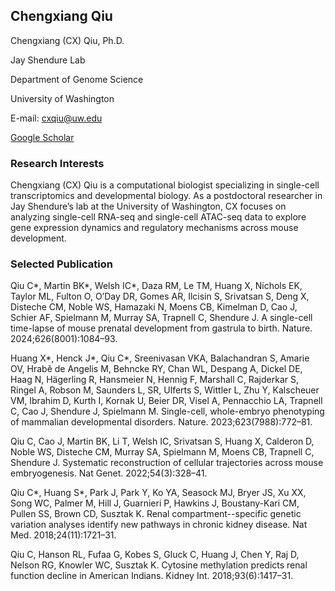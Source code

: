 ## Chengxiang Qiu

Chengxiang (CX) Qiu, Ph.D.  

Jay Shendure Lab 

Department of Genome Science

University of Washington 

E-mail: cxqiu@uw.edu

[Google Scholar](https://scholar.google.com/citations?user=9lIRrzgAAAAJ&hl=en&oi=ao)

### Research Interests
Chengxiang (CX) Qiu is a computational biologist specializing in single-cell transcriptomics and developmental biology. As a postdoctoral researcher in Jay Shendure’s lab at the University of Washington, CX focuses on analyzing single-cell RNA-seq and single-cell ATAC-seq data to explore gene expression dynamics and regulatory mechanisms across mouse development.

### Selected Publication

Qiu C\*, Martin BK\*, Welsh IC\*, Daza RM, Le TM, Huang X, Nichols EK, Taylor ML, Fulton O, O’Day DR, Gomes AR, Ilcisin S, Srivatsan S, Deng X, Disteche CM, Noble WS, Hamazaki N, Moens CB, Kimelman D, Cao J, Schier AF, Spielmann M, Murray SA, Trapnell C, Shendure J. A single-cell time-lapse of mouse prenatal development from gastrula to birth. Nature. 2024;626(8001):1084–93.

Huang X\*, Henck J\*, Qiu C\*, Sreenivasan VKA, Balachandran S, Amarie OV, Hrabě de Angelis M, Behncke RY, Chan WL, Despang A, Dickel DE, Haag N, Hägerling R, Hansmeier N, Hennig F, Marshall C, Rajderkar S, Ringel A, Robson M, Saunders L, SR, Ulferts S, Wittler L, Zhu Y, Kalscheuer VM, Ibrahim D, Kurth I, Kornak U, Beier DR, Visel A, Pennacchio LA, Trapnell C, Cao J, Shendure J, Spielmann M. Single-cell, whole-embryo phenotyping of mammalian developmental disorders. Nature. 2023;623(7988):772–81.

Qiu C, Cao J, Martin BK, Li T, Welsh IC, Srivatsan S, Huang X, Calderon D, Noble WS, Disteche CM, Murray SA, Spielmann M, Moens CB, Trapnell C, Shendure J. Systematic reconstruction of cellular trajectories across mouse embryogenesis. Nat Genet. 2022;54(3):328–41. 

Qiu C\*, Huang S\*, Park J, Park Y, Ko YA, Seasock MJ, Bryer JS, Xu XX, Song WC, Palmer M, Hill J, Guarnieri P, Hawkins J, Boustany-Kari CM, Pullen SS, Brown CD, Susztak K. Renal compartment--specific genetic variation analyses identify new pathways in chronic kidney disease. Nat Med. 2018;24(11):1721–31.

Qiu C, Hanson RL, Fufaa G, Kobes S, Gluck C, Huang J, Chen Y, Raj D, Nelson RG, Knowler WC, Susztak K. Cytosine methylation predicts renal function decline in American Indians. Kidney Int. 2018;93(6):1417–31.
